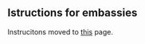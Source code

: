 ## Istructions for embassies
<p> Instrucitons moved to <a href="/embassy/" class="thickbutton"><span>this</span></a> page.</p>
